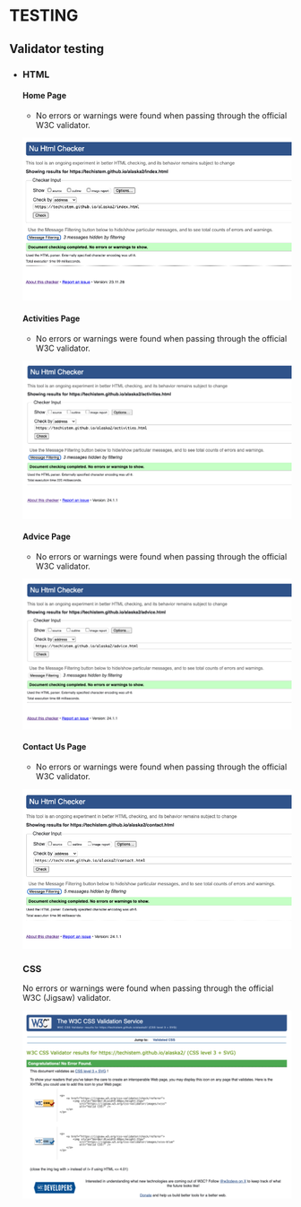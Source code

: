 # TESTING

## Validator testing
+ ### HTML
  #### Home Page
    - No errors or warnings were found when passing through the official W3C validator.


    ![Home Page HTML Validator](assets/documentation/w3-validator-home-page.png)
    
  #### Activities Page
    - No errors or warnings were found when passing through the official W3C validator.

    ![Activities Page HTML Validator](assets/documentation/w3-validator-activities-page.png)

  #### Advice Page
    - No errors or warnings were found when passing through the official W3C validator.

    ![Advice Page HTML Validator](assets/documentation/w3-validator-advice-page.png)

  #### Contact Us Page
    - No errors or warnings were found when passing through the official W3C validator.

    ![Contact Us Page HTML Validator](assets/documentation/w3-validator-contact-us-page.png)

  ### CSS
  No errors or warnings were found when passing through the official W3C (Jigsaw) validator.
  
  ![CSS Validator](assets/documentation/w3-css-validator.png)



